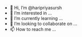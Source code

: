 - 👋 Hi, I’m @haripriyasursh
- 👀 I’m interested in ...
- 🌱 I’m currently learning ...
- 💞️ I’m looking to collaborate on ...
- 📫 How to reach me ...

<!---
haripriyasursh/haripriyasursh is a ✨ special ✨ repository because its `README.md` (this file) appears on your GitHub profile.
You can click the Preview link to take a look at your changes.
--->
